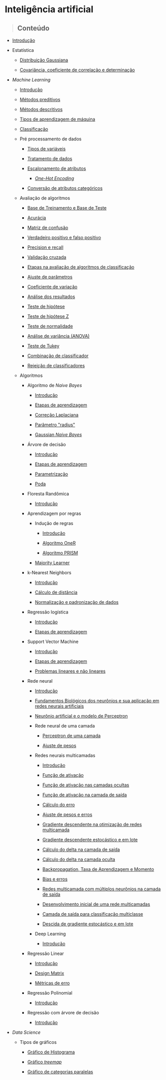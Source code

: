 # Inteligência artificial

> ## **Conteúdo**

- [Introdução](/artificial-intelligence/introduction.md)

- Estatística

  - [Distribuição Gaussiana](/artificial-intelligence/statistic/gaussian-distribution.md)

  - [Covariância, coeficiente de correlação e determinação](/artificial-intelligence/statistic/covariance-correlation-coefficient-and-determination.md)

- _Machine Learning_

  - [Introdução](/artificial-intelligence/machine-learning/introduction.md)

  - [Métodos preditivos](/artificial-intelligence/machine-learning/preditive_methods.md)

  - [Métodos descritivos](/artificial-intelligence/machine-learning/descritive_methods.md)

  - [Tipos de aprendizagem de máquina](/artificial-intelligence/machine-learning/type-of-machine-learning.md)

  - [Classificação](/artificial-intelligence/machine-learning/classifications.md)

  - Pré processamento de dados

    - [Tipos de variáveis](/artificial-intelligence/machine-learning/data-pre-processing/variable-types.md)

    - [Tratamento de dados](/artificial-intelligence/machine-learning/data-pre-processing/data-treatment.md)

    - [Escalonamento de atributos](/artificial-intelligence/machine-learning/data-pre-processing/attribute-scaling.md)

      - [_One-Hot Encoding_](/artificial-intelligence/machine-learning/data-pre-processing/one-hot-encoder.md)

    - [Conversão de atributos categóricos](/artificial-intelligence/machine-learning/data-pre-processing/converting-categorical-attributes.md)

  - Avaliação de algoritmos

    - [Base de Treinamento e Base de Teste](/artificial-intelligence/machine-learning/algorithm-evaluation/train-and-test-base.md)

    - [Acurácia](/artificial-intelligence/machine-learning/algorithm-evaluation/accuracy.md)

    - [Matriz de confusão](/artificial-intelligence/machine-learning/algorithm-evaluation/confusion-matrix.md)

    - [Verdadeiro positivo e falso positivo](/artificial-intelligence/machine-learning/algorithm-evaluation/true-positive-and-false-positive.md)

    - [Precision e recall](/artificial-intelligence/machine-learning/algorithm-evaluation/precision-and-recall.md)

    - [Validação cruzada](/artificial-intelligence/machine-learning/algorithm-evaluation/cross-validation.md)

    - [Etapas na avaliação de algoritmos de classificação](/artificial-intelligence/machine-learning/algorithm-evaluation/steps-in-evaluating-classification-algorithm.md)

    - [Ajuste de parâmetros](/artificial-intelligence/machine-learning/algorithm-evaluation/parameter-adjustment.md)

    - [Coeficiente de variação](/artificial-intelligence/machine-learning/algorithm-evaluation/coefficient-of-variation.md)

    - [Análise dos resultados](/artificial-intelligence/machine-learning/algorithm-evaluation/results-analysis.md)

    - [Teste de hipótese](/artificial-intelligence/machine-learning/algorithm-evaluation/hypothesis-test.md)

    - [Teste de hipótese Z](/artificial-intelligence/machine-learning/algorithm-evaluation/hypothesis-test-z.md)

    - [Teste de normalidade](/artificial-intelligence/machine-learning/algorithm-evaluation/normality-test.md)

    - [Análise de variância (ANOVA)](/artificial-intelligence/machine-learning/algorithm-evaluation/variance-analysis.md)

    - [Teste de Tukey](/artificial-intelligence/machine-learning/algorithm-evaluation/tukey-test.md)

    - [Combinação de classificador](/artificial-intelligence/machine-learning/algorithm-evaluation/classifier-combination.md)

    - [Rejeição de classificadores](/artificial-intelligence/machine-learning/algorithm-evaluation/classifier-rejection.md)

  - Algoritmos

    - Algoritmo de _Naive Bayes_

      - [Introdução](/artificial-intelligence/machine-learning/algorithms/naive-bayes/introduction.md)

      - [Etapas de aprendizagem](/artificial-intelligence/machine-learning/algorithms/naive-bayes/learning-steps.md)

      - [Correção Laplaciana](/artificial-intelligence/machine-learning/algorithms/naive-bayes/laplacian-correction.md)

      - [Parâmetro "radius"](/artificial-intelligence/machine-learning/algorithms/naive-bayes/radius-parameter.md)

      - [Gaussian _Naive Bayes_](/artificial-intelligence/machine-learning/algorithms/naive-bayes/gaussian-naive-bayes.md)

    - Árvore de decisão

      - [Introdução](/artificial-intelligence/machine-learning/algorithms/decision-tree/introduction.md)

      - [Etapas de aprendizagem](/artificial-intelligence/machine-learning/algorithms/decision-tree/learning-steps.md)

      - [Parametrização](/artificial-intelligence/machine-learning/algorithms/decision-tree/parametrization.md)

      - [Poda](/artificial-intelligence/machine-learning/algorithms/decision-tree/pruning.md)

    - Floresta Randômica

      - [Introdução](/artificial-intelligence/machine-learning/algorithms/random-forest/introduction.md)

    - Aprendizagem por regras

      - Indução de regras

        - [Introdução](/artificial-intelligence/machine-learning/algorithms/rule/rule-induction/introducion.md)

        - [Algoritmo OneR](/artificial-intelligence/machine-learning/algorithms/rule/rule-induction/one-r-algorithm.md)

        - [Algoritmo PRISM](/artificial-intelligence/machine-learning/algorithms/rule/rule-induction/prism-algorithm.md)

      - [Majority Learner](/artificial-intelligence/machine-learning/algorithms/rule/majority-learn.md)

    - k-Nearest Neighbors

      - [Introdução](/artificial-intelligence/machine-learning/algorithms/k-nearest-neighbors/introduction.md)

      - [Cálculo de distância](/artificial-intelligence/machine-learning/algorithms/k-nearest-neighbors/distance-calculation.md)

      - [Normalização e padronização de dados](/artificial-intelligence/machine-learning/algorithms/k-nearest-neighbors/normalization-and-standardization.md)

    - Regressão logística

      - [Introdução](/artificial-intelligence/machine-learning/algorithms/logistic-regretion/introduction.md)

      - [Etapas de aprendizagem](/artificial-intelligence/machine-learning/algorithms/logistic-regretion/learning-steps.md)

    - Support Vector Machine

      - [Introdução](/artificial-intelligence/machine-learning/algorithms/support-vector-machine/introduction.md)

      - [Etapas de aprendizagem](/artificial-intelligence/machine-learning/algorithms/support-vector-machine/learning-steps.md)

      - [Problemas lineares e não lineares](/artificial-intelligence/machine-learning/algorithms/support-vector-machine/linear-and-non-linear-problems.md)

    - Rede neural

      - [Introdução](/artificial-intelligence/machine-learning/algorithms/neural-network/introduction.md)

      - [Fundamentos Biológicos dos neurônios e sua aplicação em redes neurais artificiais](/artificial-intelligence/machine-learning/algorithms/neural-network/biologic-fundamentals-in-artificial-neural-network.md)

      - [Neurônio artificial e o modelo de Perceptron](/artificial-intelligence/machine-learning/algorithms/neural-network/artificial-neuron-and-perceptron-model.md)

      - Rede neural de uma camada

        - [Perceptron de uma camada](/artificial-intelligence/machine-learning/algorithms/neural-network/onelayer-neural-network/onelayer-perceptron.md)

        - [Ajuste de pesos](/artificial-intelligence/machine-learning/algorithms/neural-network/onelayer-neural-network/weight-ajusts.md)

      - Redes neurais multicamadas

        - [Introdução](/artificial-intelligence/machine-learning/algorithms/neural-network/multilayer-neural-network/multilayer-neural-network.md)

        - [Função de ativação](/artificial-intelligence/machine-learning/algorithms/neural-network/multilayer-neural-network/activation-functions.md)

        - [Função de ativação nas camadas ocultas](/artificial-intelligence/machine-learning/algorithms/neural-network/multilayer-neural-network/activation-function-in-hidden-layers.md)

        - [Função de ativação na camada de saída](/artificial-intelligence/machine-learning/algorithms/neural-network/multilayer-neural-network/activation-function-in-output-layer.md)

        - [Cálculo do erro](/artificial-intelligence/machine-learning/algorithms/neural-network/multilayer-neural-network/error-calculation.md)

        - [Ajuste de pesos e erros](/artificial-intelligence/machine-learning/algorithms/neural-network/multilayer-neural-network/weight-ajusts-and-errors.md)

        - [Gradiente descendente na otimização de redes multicamada](/artificial-intelligence/machine-learning/algorithms/neural-network/multilayer-neural-network/gradient-descent.md)

        - [Gradiente descendente estocástico e em lote](/artificial-intelligence/machine-learning/algorithms/neural-network/multilayer-neural-network/batch-and-stochastic-gradient-descent.md)

        - [Cálculo do delta na camada de saída](/artificial-intelligence/machine-learning/algorithms/neural-network/multilayer-neural-network/delta-output-layer.md)

        - [Cálculo do delta na camada oculta](/artificial-intelligence/machine-learning/algorithms/neural-network/multilayer-neural-network/delta-hidden-layer.md)

        - [Backpropagation, Taxa de Aprendizagem e Momento](/artificial-intelligence/machine-learning/algorithms/neural-network/multilayer-neural-network/backpropagation-learning-rate-and-momentum.md)

        - [Bias e erros](/artificial-intelligence/machine-learning/algorithms/neural-network/multilayer-neural-network/bias-and-error.md)

        - [Redes multicamada com múltiplos neurônios na camada de saída](/artificial-intelligence/machine-learning/algorithms/neural-network/multilayer-neural-network/output-layer-with-multiple-neurons.md)

        - [Desenvolvimento inicial de uma rede multicamadas](/artificial-intelligence/machine-learning/algorithms/neural-network/multilayer-neural-network/neural-network-inicial-development.md)

        - [Camada de saída para classificação multiclasse](/artificial-intelligence/machine-learning/algorithms/neural-network/multilayer-neural-network/output-layer-for-multiclass-classification.md)

        - [Descida de gradiente estocástico e em lote](/artificial-intelligence/machine-learning/algorithms/neural-network/multilayer-neural-network/batch-and-stochastic-gradient-descent.md)

      - Deep Learning

        - [Introdução](/artificial-intelligence/machine-learning/algorithms/neural-network/multilayer-neural-network/deep-learning/introduction.md)

    - Regressão Linear

      - [Introdução](/artificial-intelligence/machine-learning/algorithms/linear-regression/introduction.md)
      
      - [Design Matrix](/artificial-intelligence/machine-learning/algorithms/linear-regression/design-matrix.md)
      
      - [Métricas de erro](/artificial-intelligence/machine-learning/algorithms/linear-regression/error-metrics.md)
    
    - Regressão Polinomial
      
      - [Introdução](/artificial-intelligence/machine-learning/algorithms/polynomial-regression/introduction.md)
    
    - Regressão com árvore de decisão
      
      - [Introdução](/artificial-intelligence/machine-learning/algorithms/decision-tree-regression/introduction.md)

- _Data Science_

  - Tipos de gráficos

    - [Gráfico de Histograma](/artificial-intelligence/data-science/grafic-types/histograms.md)

    - [Gráfico _treemap_](/artificial-intelligence/data-science/grafic-types/treemap.md)

    - [Gráfico de categorias paralelas](/artificial-intelligence/data-science/grafic-types/parallel_categories.md)
